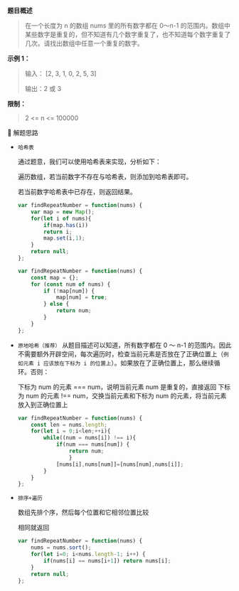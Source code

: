 **题目概述**

>在一个长度为 n 的数组 nums 里的所有数字都在 0～n-1 的范围内。数组中某些数字是重复的，但不知道有几个数字重复了，也不知道每个数字重复了几次。请找出数组中任意一个重复的数字。

**示例 1：**

>输入：
>[2, 3, 1, 0, 2, 5, 3]
>
>输出：2 或 3 

**限制：**

>2 <= n <= 100000


🧠 解题思路

- `哈希表`

  通过题意，我们可以使用哈希表来实现，分析如下：

  遍历数组，若当前数字不存在与哈希表，则添加到哈希表即可。

  若当前数字哈希表中已存在，则返回结果。

  ```js
  var findRepeatNumber = function(nums) {
      var map = new Map();
      for(let i of nums){
          if(map.has(i))
          return i;
          map.set(i,1);
      }
      return null;
  };
  
  var findRepeatNumber = function(nums) {
      const map = {};
      for (const num of nums) {
          if (!map[num]) {
              map[num] = true;
          } else {
              return num;
          }
      }
  };
  
  
  ```

  

- `原地哈希（推荐）`
  从题目描述可以知道，所有数字都在 0 ～ n-1 的范围内。因此不需要额外开辟空间，每次遍历时，检查当前元素是否放在了正确位置上（`例如元素 i 应该放在下标为 i 的位置上`）。如果放在了正确位置上，那么继续循环。否则：

  下标为 num 的元素 === num，说明当前元素 num 是重复的，直接返回
  下标为 num 的元素 !== num，交换当前元素和下标为 num 的元素，将当前元素放入到正确位置上

  ```js
  var findRepeatNumber = function(nums) {
      const len = nums.length;
      for(let i = 0;i<len;++i){
          while((num = nums[i]) !== i){
              if(num === nums[num]) {
                  return num;
                  }
              [nums[i],nums[num]]=[nums[num],nums[i]];
          }
      }
  };
  ```

  

- `排序+遍历`

  数组先排个序，然后每个位置和它相邻位置比较

  相同就返回

  ```js
  var findRepeatNumber = function(nums) {
      nums = nums.sort();
      for(let i=0; i<nums.length-1; i++) {
          if(nums[i] == nums[i+1]) return nums[i];
      }
      return null;
  };
  ```

  
